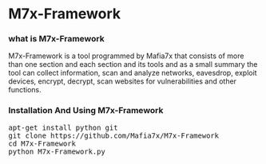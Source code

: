 # M7x-Framework

<h3>what is M7x-Framework</h3>
M7x-Framework is a tool programmed by Mafia7x that consists of more than one section and each section and its tools and as a small summary the tool can collect information, scan and analyze networks, eavesdrop, exploit devices, encrypt, decrypt, scan websites for vulnerabilities and other functions.

<h3>Installation And Using M7x-Framework</h3>
<div class="highlight highlight-source-shell position-relative" data-snippet-clipboard-copy-content="apt-get install python git
git clone https://github.com/Mafia7x/M7x-Framework
cd M7x-Framework
python M7x-Framework.py"><pre>apt-get install python git
git clone https://github.com/Mafia7x/M7x-Framework
<span class="pl-c1">cd</span> M7x-Framework
python M7x-Framework.py</pre></div>
